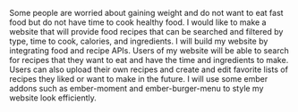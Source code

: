 
Some people are worried about gaining weight and do not want to eat fast food but do not have time to cook healthy food.  I would like to make a website that will provide food recipes that can be searched and filtered by type, time to cook, calories, and ingredients.  I will build my website by integrating food and recipe APIs.  Users of my website will be able to search for recipes that they want to eat and have the time and ingredients to make.  Users can also upload their own recipes and create and edit favorite lists of recipes they liked or want to make in the future.  I will use some ember addons such as ember-moment and ember-burger-menu to style my website look efficiently.
